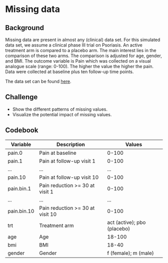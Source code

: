 # Missing data

## Background
Missing data are present in almost any (clinical) data set. For this simulated data set, we assume a clinical phase III trial on Psoriasis. An active treatment arm is compared to a placebo arm. The main interest lies in the comparison of these two arms. The comparison is adjusted for age, gender, and BMI. The outcome variable is Pain which was collected on a visual analogue scale (range: 0-100). The higher the value the higher the pain. Data were collected at baseline plus ten follow-up time points.


The data set can be found [here](./missing_data.csv).

## Challenge
* Show the different patterns of missing values.
* Visualize the potential impact of missing values.

## Codebook
| Variable | Description | Values |
| --- | --- | --- |
| pain.0 | Pain at baseline | 0-100 |
| pain.1 | Pain at follow-up visit 1 | 0-100 |
| ... | ... | ... |
| pain.10 | Pain at follow-up visit 10 | 0-100 |
| pain.bin.1 | Pain reduction >= 30 at visit 1 | 0-100 |
| ... | ... | ... |
| pain.bin.10 | Pain reduction >= 30 at visit 10 | 0-100 |
| trt | Treatment arm | act (active); pbo (placebo) |
| age | Age | 18-100 |
| bmi | BMI | 18-40 |
| gender | Gender | f (female); m (male) |